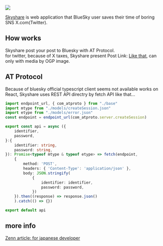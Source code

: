![](./astro/public/materials/longlogo.svg)

[Skyshare](https://skyshare.nekono.dev/) is web application that BlueSky user saves their time of boring SNS X.com(Twitter).

## How works

Skyshare post your post to Bluesky with AT Protocol.  
for twitter, because of X taxes, Skyshare present Post Link: [Like that](https://twitter.com/intent/tweet?text=This&nbsp;is&nbsp;tweet&nbsp;sample.&url=https://skyshare.nekono.dev/posts/nlla.bsky.social_3kk7qzpffl22n/), can only with media by OGP image.

## AT Protocol

Because of bluesky official typescript client seems not available works on React, Skyshare uses REST API directry by fetch API like that...  

```ts:src/utils/atproto_api/createSession.ts
import endpoint_url, { com_atproto } from "./base"
import mtype from "./models/createSession.json"
import etype from "./models/error.json"
const endpoint = endpoint_url(com_atproto.server.createSession)

export const api = async ({
    identifier,
    password,
}:{
    identifier: string,
    password: string,
}): Promise<typeof mtype & typeof etype> => fetch(endpoint,
    {
        method: 'POST',
        headers: { 'Content-Type': 'application/json' },
        body: JSON.stringify(
            {
                identifier: identifier,
                password: password,
            })
    }).then((response) => response.json()
    ).catch(() => {})

export default api
```

## more info

[Zenn article: for japanese developer](https://zenn.dev/nkte8/articles/2024-02-03-r01)
